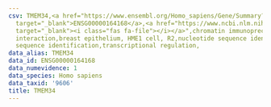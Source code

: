 ```yaml
---
csv: TMEM34,<a href="https://www.ensembl.org/Homo_sapiens/Gene/Summary?db=core;g=ENSG00000164168"
  target="_blank">ENSG00000164168</a>,<a href="https://www.ncbi.nlm.nih.gov/pubmed/22863008"
  target="_blank"><i class="fas fa-file"></i></a>",chromatin immunoprecipitation assay,direct
  interaction,breast epithelium, HME1 cell, R2,nucleotide sequence identification,nucleotide
  sequence identification,transcriptional regulation,
data_alias: TMEM34
data_id: ENSG00000164168
data_numevidence: 1
data_species: Homo sapiens
data_taxid: '9606'
title: TMEM34
---
```

